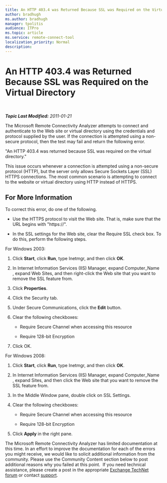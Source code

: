 ```yaml
---
title: An HTTP 403.4 was Returned Because SSL was Required on the Virtual Directory
author: bradhugh
ms.author: bradhugh
manager: tpolitis
audience: ITPro 
ms.topic: article 
ms.service: remote-connect-tool
localization_priority: Normal
description: 
---
```


<div data-xmlns="https://www.w3.org/1999/xhtml">

<div class="topic" data-xmlns="https://www.w3.org/1999/xhtml" data-msxsl="urn:schemas-microsoft-com:xslt" data-cs="https://msdn.microsoft.com/">

<div data-asp="https://msdn2.microsoft.com/asp">

# An HTTP 403.4 was Returned Because SSL was Required on the Virtual Directory

</div>

<div id="mainSection">

<div id="mainBody">

<span> </span>

_**Topic Last Modified:** 2011-01-21_

The Microsoft Remote Connectivity Analyzer attempts to connect and authenticate to the Web site or virtual directory using the credentials and protocol supplied by the user. If the connection is attempted using a non-secure protocol, then the test may fail and return the following error.

"An HTTP 403.4 was returned because SSL was required on the virtual directory."

This issue occurs whenever a connection is attempted using a non-secure protocol (HTTP), but the server only allows Secure Sockets Layer (SSL) HTTPS connections. The most common scenario is attempting to connect to the website or virtual directory using HTTP instead of HTTPS.

<div>

## For More Information

To correct this error, do one of the following.

  - Use the HTTPS protocol to visit the Web site. That is, make sure that the URL begins with "https://".

  - In the SSL settings for the Web site, clear the Require SSL check box. To do this, perform the following steps.

For Windows 2003:

1.  Click **Start**, click **Run**, type Inetmgr, and then click **OK**.

2.  In Internet Information Services (IIS) Manager, expand Computer\_Name , expand Web Sites, and then right-click the Web site that you want to remove the SSL feature from.

3.  Click **Properties**.

4.  Click the Security tab.

5.  Under Secure Communications, click the **Edit** button.

6.  Clear the following checkboxes:
    
      - Require Secure Channel when accessing this resource
    
      - Require 128-bit Encryption

7.  Click OK.

For Windows 2008:

1.  Click **Start**, click **Run**, type Inetmgr, and then click **OK**.

2.  In Internet Information Services (IIS) Manager, expand Computer\_Name , expand Sites, and then click the Web site that you want to remove the SSL feature from.

3.  In the Middle Window pane, double click on SSL Settings.

4.  Clear the following checkboxes:
    
      - Require Secure Channel when accessing this resource
    
      - Require 128-bit Encryption

5.  Click **Apply** in the right pane.

The Microsoft Remote Connectivity Analyzer has limited documentation at this time. In an effort to improve the documentation for each of the errors you might receive, we would like to solicit additional information from the community. Please use the Community Content section below to post additional reasons why you failed at this point.  If you need technical assistance, please create a post in the appropriate [Exchange TechNet forum](https://go.microsoft.com/fwlink/?linkid=73420) or contact [support](https://go.microsoft.com/fwlink/?linkid=8158).

</div>

</div>

<span> </span>

</div>

</div>

</div>

